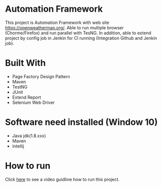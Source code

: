# Automation Framework
This project is Automation Framework with web site https://openweathermap.org/. Able to run multiple browser (Chorme/Firefox) and run parallel with TesNG. In addition, able to extend project by config job in Jenkin for CI running (Integration Github and Jenkin job).
# Built With
* Page Factory Design Pattern
* Maven
* TestNG
* JUnit
* Extend Report
* Selenium Web Driver
# Software need installed (Window 10)
* Java jdk(1.8.xxx)
* Maven
* Intellij
# How to run
Click [here](https://drive.google.com/file/d/10o8fsI8hVTi1kfFeGPI9STdsEfs4tMk3/view?usp=sharing) to see a video guidline how to run this project.
